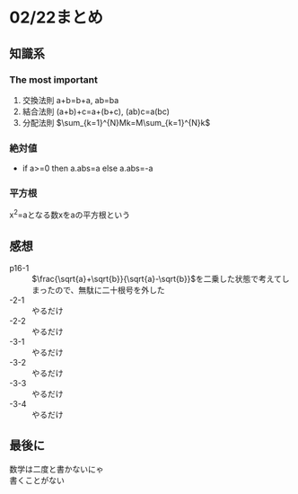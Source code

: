 # 02/22まとめ
## 知識系
### The most important
1. 交換法則 a+b=b+a, ab=ba
2. 結合法則 (a+b)+c=a+(b+c), (ab)c=a(bc)
3. 分配法則 $\sum_{k=1}^{N}Mk=M\sum_{k=1}^{N}k$
### 絶対値
+ if a>=0 then a.abs=a else a.abs=-a
### 平方根
x<sup>2</sup>=aとなる数xをaの平方根という
## 感想
<dl>
  <dt>p16-1</dt>
  <dd>$\frac{\sqrt{a}+\sqrt{b}}{\sqrt{a}-\sqrt{b}}$を二乗した状態で考えてしまったので、無駄に二十根号を外した</dd>
  <dt>-2-1</dt>
  <dd>やるだけ</dd>
  <dt>-2-2</dt>
  <dd>やるだけ</dd>
  <dt>-3-1</dt>
  <dd>やるだけ</dd>
  <dt>-3-2</dt>
  <dd>やるだけ</dd>
  <dt>-3-3</dt>
  <dd>やるだけ</dd>
  <dt>-3-4</dt>
  <dd>やるだけ</dd>
</dl>  

## 最後に  
数学は二度と書かないにゃ  
書くことがない
